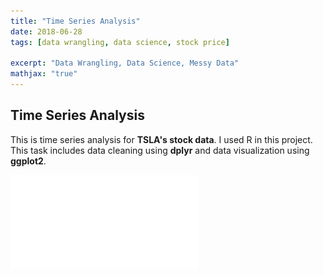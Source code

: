 ```yaml
---
title: "Time Series Analysis"
date: 2018-06-28
tags: [data wrangling, data science, stock price]

excerpt: "Data Wrangling, Data Science, Messy Data"
mathjax: "true"
---
```

## Time Series Analysis
This is time series analysis for **TSLA's stock data**. I used R in this project. This task includes data cleaning using **dplyr** and data visualization using **ggplot2**.

![Project Detail](./images/assessment.pdf)

